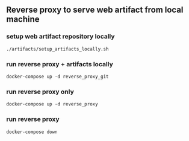 ## Reverse proxy to serve web artifact from local machine
### setup web artifact repository locally
`./artifacts/setup_artifacts_locally.sh`

### run reverse proxy + artifacts locally
`docker-compose up -d reverse_proxy_git`

### run reverse proxy only
`docker-compose up -d reverse_proxy`

### run reverse proxy
`docker-compose down`
